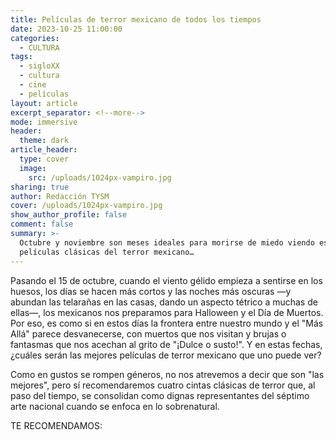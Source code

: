 ```yaml
---
title: Películas de terror mexicano de todos los tiempos
date: 2023-10-25 11:00:00
categories:
  - CULTURA
tags:
  - sigloXX
  - cultura
  - cine
  - películas
layout: article
excerpt_separator: <!--more-->
mode: immersive
header:
  theme: dark
article_header:
  type: cover
  image:
    src: /uploads/1024px-vampiro.jpg
sharing: true
author: Redacción TYSM
cover: /uploads/1024px-vampiro.jpg
show_author_profile: false
comment: false
summary: >-
  Octubre y noviembre son meses ideales para morirse de miedo viendo estas
  películas clásicas del terror mexicano…
---
```

Pasando el 15 de octubre, cuando el viento gélido empieza a sentirse en los huesos, los días se hacen más cortos y las noches más oscuras —y abundan las telarañas en las casas, dando un aspecto tétrico a muchas de ellas—, los mexicanos nos preparamos para Halloween y el Día de Muertos. Por eso, es como si en estos días la frontera entre nuestro mundo y el "Más Allá" parece desvanecerse, con muertos que nos visitan y brujas o fantasmas que nos acechan al grito de "¡Dulce o susto!". Y en estas fechas, ¿cuáles serán las mejores películas de terror mexicano que uno puede ver?

Como en gustos se rompen géneros, no nos atrevemos a decir que son "las mejores", pero sí recomendaremos cuatro cintas clásicas de terror que, al paso del tiempo, se consolidan como dignas representantes del séptimo arte nacional cuando se enfoca en lo sobrenatural.

TE RECOMENDAMOS: